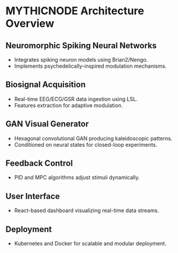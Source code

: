 # MYTHICNODE Architecture Overview

## Neuromorphic Spiking Neural Networks
- Integrates spiking neuron models using Brian2/Nengo.
- Implements psychedelically-inspired modulation mechanisms.

## Biosignal Acquisition
- Real-time EEG/ECG/GSR data ingestion using LSL.
- Features extraction for adaptive modulation.

## GAN Visual Generator
- Hexagonal convolutional GAN producing kaleidoscopic patterns.
- Conditioned on neural states for closed-loop experiments.

## Feedback Control
- PID and MPC algorithms adjust stimuli dynamically.

## User Interface
- React-based dashboard visualizing real-time data streams.

## Deployment
- Kubernetes and Docker for scalable and modular deployment.